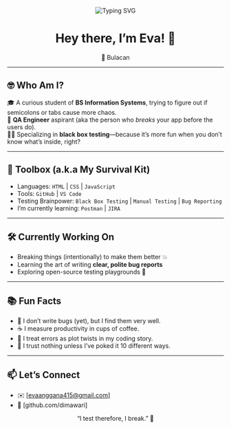 <p align="center">
  <img src="https://readme-typing-svg.herokuapp.com?font=Fira+Code&pause=1000&color=00BFFF&center=true&vCenter=true&width=435&lines=Testing+Enthusiast; QA+in+Training;Breaking+for+the+Better" alt="Typing SVG" />
</p>


<h1 align="center">Hey there, I’m Eva! 👋</h1>
<p align="center">📍 Bulacan </p>

---

## 🤓 Who Am I?

🎓 A curious student of **BS Information Systems**, trying to figure out if semicolons or tabs cause more chaos.  
🧪 **QA Engineer** aspirant (aka the person who *breaks* your app before the users do).  
🕵️‍♀️ Specializing in **black box testing**—because it’s more fun when you don’t know what’s inside, right?

---

## 🧰 Toolbox (a.k.a My Survival Kit)

- Languages: `HTML` | `CSS` | `JavaScript`  
- Tools: `GitHub` | `VS Code`   
- Testing Brainpower: `Black Box Testing` | `Manual Testing` | `Bug Reporting`
- I’m currently learning: `Postman` | `JIRA`

---

## 🛠️ Currently Working On

- Breaking things (intentionally) to make them better 💥  
- Learning the art of writing **clear, polite bug reports**  
- Exploring open-source testing playgrounds 🧩

---

## 📚 Fun Facts

- 🐛 I don’t write bugs (yet), but I find them very well.
- ☕ I measure productivity in cups of coffee.
- 🧠 I treat errors as plot twists in my coding story.
- 🧷 I trust nothing unless I’ve poked it 10 different ways.
  
---

## 📫 Let’s Connect

- ✉️ [evaanggana415@gmail.com]  
- 🐙 [github.com/dimawari]


<p align="center">“I test therefore, I break.” 🚀</p>
